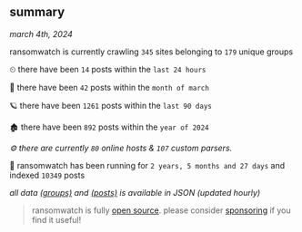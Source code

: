 
## summary
_march 4th, 2024_

ransomwatch is currently crawling `345` sites belonging to `179` unique groups

⏲ there have been `14` posts within the `last 24 hours`

🦈 there have been `42` posts within the `month of march`

🪐 there have been `1261` posts within the `last 90 days`

🏚 there have been `892` posts within the `year of 2024`

_⚙️ there are currently `80` online hosts & `107` custom parsers._

🦕 ransomwatch has been running for `2 years, 5 months and 27 days` and indexed `10349` posts

_all data  [(groups)](http://ransomwhat.telemetry.ltd/groups) and [(posts)](http://ransomwhat.telemetry.ltd/posts) is available in JSON (updated hourly)_

> ransomwatch is fully [open source](https://github.com/joshhighet/ransomwatch#ransomwatch--). please consider [sponsoring](https://github.com/sponsors/joshhighet) if you find it useful!
